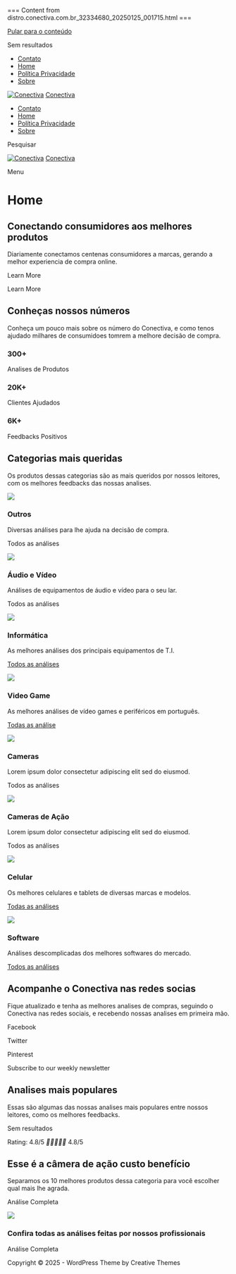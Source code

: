 === Content from distro.conectiva.com.br_32334680_20250125_001715.html ===

[Pular para o conteúdo](#main)

Sem resultados

* [Contato](https://conectiva.com.br/contato/)
* [Home](https://conectiva.com.br/)
* [Política Privacidade](https://conectiva.com.br/politica-privacidade/)
* [Sobre](https://conectiva.com.br/sobre/)

[![Conectiva](data:image/svg+xml...)](https://conectiva.com.br/)
[Conectiva](https://conectiva.com.br/)

* [Contato](https://conectiva.com.br/contato/)
* [Home](https://conectiva.com.br/)
* [Política Privacidade](https://conectiva.com.br/politica-privacidade/)
* [Sobre](https://conectiva.com.br/sobre/)

Pesquisar

[![Conectiva](data:image/svg+xml...)](https://conectiva.com.br/)
[Conectiva](https://conectiva.com.br/)

Menu

# Home

## Conectando consumidores aos melhores produtos

Diariamente conectamos centenas consumidores a marcas, gerando a melhor experiencia de compra online.

Learn More

Learn More

## Conheças nossos números

Conheça um pouco mais sobre os número do Conectiva, e como tenos ajudado milhares de consumidoes tomrem a melhore decisão de compra.

### 300+

Analises de Produtos

### 20K+

Clientes Ajudados

### 6K+

Feedbacks Positivos

## Categorias mais queridas

Os produtos dessas categorias são as mais queridos por nossos leitores, com os melhores feedbacks das nossas analises.

![](data:image/svg+xml...)
### Outros

Diversas análises para lhe ajuda na decisão de compra.

Todos as análises

![](data:image/svg+xml...)
### Áudio e Vídeo

Análises de equipamentos de áudio e vídeo para o seu lar.

Todos as análises

![](data:image/svg+xml...)
### Informática

As melhores análises dos principais equipamentos de T.I.

[Todos as análises](https://conectiva.com.br/informatica/)

![](data:image/svg+xml...)
### Video Game

As melhores análises de vídeo games e periféricos em português.

[Todas as análise](https://conectiva.com.br/video-game/)

![](data:image/svg+xml...)
### Cameras

Lorem ipsum dolor consectetur adipiscing elit sed do eiusmod.

Todos as análises

![](data:image/svg+xml...)
### Cameras de Ação

Lorem ipsum dolor consectetur adipiscing elit sed do eiusmod.

Todos as análises

![](data:image/svg+xml...)
### Celular

Os melhores celulares e tablets de diversas marcas e modelos.

[Todas as análises](https://conectiva.com.br/celular/)

![](data:image/svg+xml...)
### Software

Análises descomplicadas dos melhores softwares do mercado.

[Todos as análises](https://conectiva.com.br/software/)

## Acompanhe o Conectiva nas redes socias

Fique atualizado e tenha as melhores analises de compras, seguindo o Conectiva nas redes sociais, e recebendo nossas analises em primeira mão.

Facebook

Twitter

Pinterest

Subscribe to our weekly newsletter

## Analises mais populares

Essas são algumas das nossas analises mais populares entre nossos leitores, como os melhores feedbacks.

Sem resultados

Rating: 4.8/5
********** 4.8/5

## Esse é a câmera de ação custo benefício

Separamos os 10 melhores produtos dessa categoria para você escolher qual mais lhe agrada.

Análise Completa

![](data:image/svg+xml...)

### Confira todas as análises feitas por nossos profissionais

Análise Completa

Copyright © 2025 - WordPress Theme by Creative Themes


